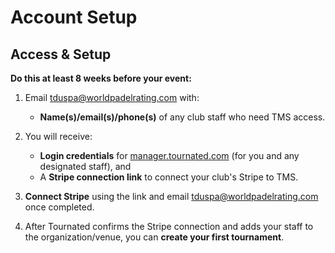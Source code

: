 # Account Setup

## Access & Setup

**Do this at least 8 weeks before your event:**

1. Email [tduspa@worldpadelrating.com](mailto:tduspa@worldpadelrating.com) with:
   * **Name(s)/email(s)/phone(s)** of any club staff who need TMS access. 
2. You will receive:

   * **Login credentials** for [manager.tournated.com](https://manager.tournated.com) (for you and any designated staff), and
   * A **Stripe connection link** to connect your club's Stripe to TMS.
3. **Connect Stripe** using the link and email [tduspa@worldpadelrating.com](mailto:tduspa@worldpadelrating.com) once completed.
4. After Tournated confirms the Stripe connection and adds your staff to the organization/venue, you can **create your first tournament**.
